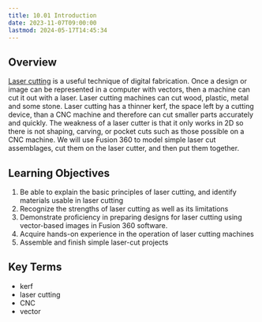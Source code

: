 ```yaml
---
title: 10.01 Introduction
date: 2023-11-07T09:00:00
lastmod: 2024-05-17T14:45:34
---
```


## Overview

[Laser cutting](./10-02-laser-cutting.md) is a useful technique of digital fabrication. Once a design or image can be represented in a computer with vectors, then a machine can cut it out with a laser. Laser cutting machines can cut wood, plastic, metal and some stone. Laser cutting has a thinner kerf, the space left by a cutting device, than a CNC machine and therefore can cut smaller parts accurately and quickly. The weakness of a laser cutter is that it only works in 2D so there is not shaping, carving, or pocket cuts such as those possible on a CNC machine. We will use Fusion 360 to model simple laser cut assemblages, cut them on the laser cutter, and then put them together.

## Learning Objectives

1. Be able to explain the basic principles of laser cutting, and identify materials usable in laser cutting
2. Recognize the strengths of laser cutting as well as its limitations
3. Demonstrate proficiency in preparing designs for laser cutting using vector-based images in Fusion 360 software.
4. Acquire hands-on experience in the operation of laser cutting machines
5. Assemble and finish simple laser-cut projects

## Key Terms

- kerf
- laser cutting
- CNC
- vector
